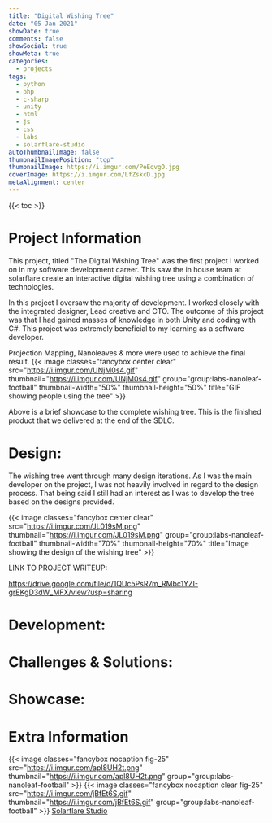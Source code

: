 ```yaml
---
title: "Digital Wishing Tree"
date: "05 Jan 2021"
showDate: true
comments: false
showSocial: true
showMeta: true
categories:
  - projects
tags:
  - python
  - php
  - c-sharp
  - unity
  - html
  - js
  - css
  - labs 
  - solarflare-studio
autoThumbnailImage: false 
thumbnailImagePosition: "top"
thumbnailImage: https://i.imgur.com/PeEqvgO.jpg
coverImage: https://i.imgur.com/LfZskcD.jpg
metaAlignment: center
---
```

<!--more-->
{{< toc >}}

# Project Information
This project, titled "The Digital Wishing Tree" was the first project I worked on in my software development career. This saw the in house team at solarflare create an interactive digital wishing tree using a combination of technologies.

In this project I oversaw the majority of development. I worked closely with the integrated designer, Lead creative and CTO. The outcome of this project was that I had gained masses of knowledge in both Unity and coding with C#. This project was extremely beneficial to my learning as a software developer.

Projection Mapping, Nanoleaves & more were used to achieve the final result.
{{< image classes="fancybox center clear" src="https://i.imgur.com/UNjM0s4.gif" thumbnail="https://i.imgur.com/UNjM0s4.gif" group="group:labs-nanoleaf-football" thumbnail-width="50%" thumbnail-height="50%" title="GIF showing people using the tree" >}}

Above is a brief showcase to the complete wishing tree. This is the finished product that we delivered at the end of the SDLC.

# Design:
The wishing tree went through many design iterations. As I was the main developer on the project, I was not heavily involved in regard to the design process. That being said I still had an interest as I was to develop the tree based on the designs provided.

{{< image classes="fancybox center clear" src="https://i.imgur.com/JL019sM.png" thumbnail="https://i.imgur.com/JL019sM.png" group="group:labs-nanoleaf-football" thumbnail-width="70%" thumbnail-height="70%" title="Image showing the design of the wishing tree" >}}

LINK TO PROJECT WRITEUP: 

https://drive.google.com/file/d/1QUc5PsR7m_RMbc1YZI-grEKgD3dW_MFX/view?usp=sharing
# Development:

# Challenges & Solutions:

# Showcase:

# Extra Information
{{< image classes="fancybox nocaption fig-25" src="https://i.imgur.com/apl8UH2t.png" thumbnail="https://i.imgur.com/apl8UH2t.png" group="group:labs-nanoleaf-football" >}}
{{< image classes="fancybox nocaption clear fig-25" src="https://i.imgur.com/jBfEt6S.gif" thumbnail="https://i.imgur.com/jBfEt6S.gif" group="group:labs-nanoleaf-football" >}}
[Solarflare Studio](https://solarflarestudio.co.uk/)

[//]: # ([![SFS]&#40;https://i.imgur.com/apl8UH2t.png&#41;]&#40;https://solarflarestudio.co.uk/&#41;)

[//]: # ()
[//]: # ({{< image classes="fancybox left fig-20" src="https://i.imgur.com/jBfEt6S.gif" thumbnail="https://i.imgur.com/jBfEt6S.gif" group="group:labs-nanoleaf-football" >}})


[//]: # (## Repo/Download Source:)

[//]: # (GitHub: https://github.com/Orakeshi/Nanoleaf-PremierLeague)

[//]: # ()
[//]: # (Download: https://github.com/Orakeshi/Nanoleaf-PremierLeague/archive/refs/heads/main.zip)


